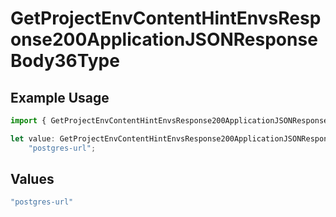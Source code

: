 # GetProjectEnvContentHintEnvsResponse200ApplicationJSONResponseBody36Type

## Example Usage

```typescript
import { GetProjectEnvContentHintEnvsResponse200ApplicationJSONResponseBody36Type } from "@simplesagar/vercel/models/getprojectenvop.js";

let value: GetProjectEnvContentHintEnvsResponse200ApplicationJSONResponseBody36Type =
    "postgres-url";
```

## Values

```typescript
"postgres-url"
```